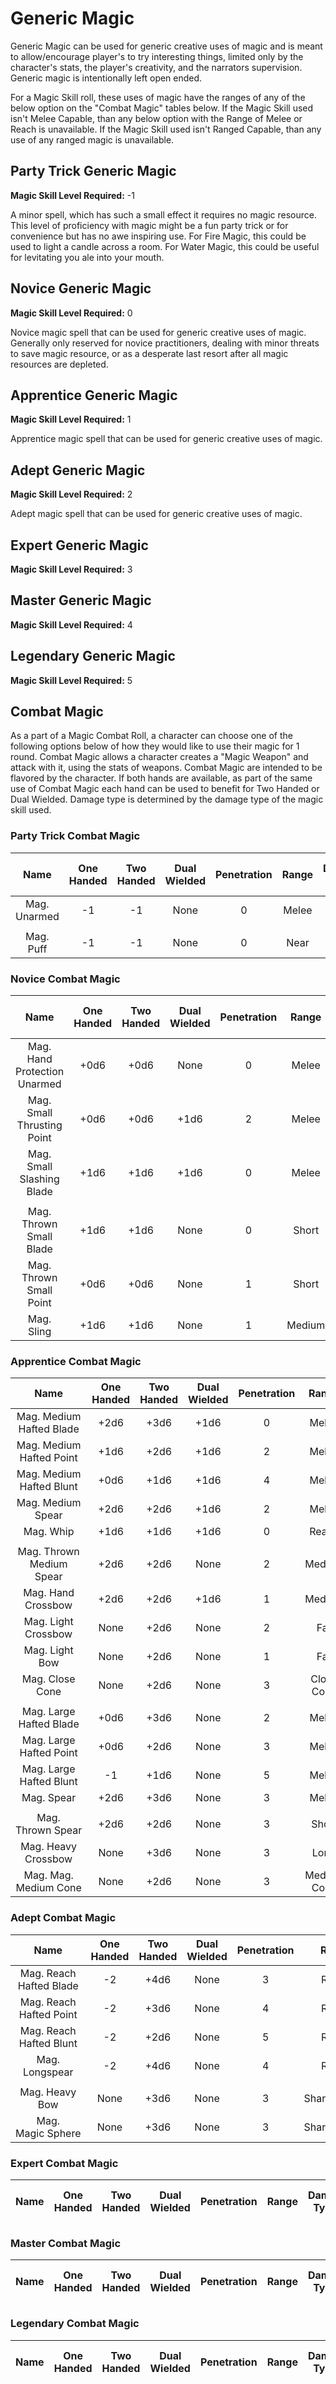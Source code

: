 # Generic Magic

Generic Magic can be used for generic creative uses of magic and is meant to allow/encourage player's to try interesting things, limited only by the character's stats, the player's creativity, and the narrators supervision. Generic magic is intentionally left open ended.

For a Magic Skill roll, these uses of magic have the ranges of any of the below option on the "Combat Magic" tables below. If the Magic Skill used isn't Melee Capable, than any below option with the Range of Melee or Reach is unavailable. If the Magic Skill used isn't Ranged Capable, than any use of any ranged magic is unavailable.

## Party Trick Generic Magic

**Magic Skill Level Required:** -1

A minor spell, which has such a small effect it requires no magic resource. This level of proficiency with magic might be a fun party trick or for convenience but has no awe inspiring use. For Fire Magic, this could be used to light a candle across a room. For Water Magic, this could be useful for levitating you ale into your mouth.

## Novice Generic Magic

**Magic Skill Level Required:** 0

Novice magic spell that can be used for generic creative uses of magic. Generally only reserved for novice practitioners, dealing with minor threats to save magic resource, or as a desperate last resort after all magic resources are depleted.

## Apprentice Generic Magic

**Magic Skill Level Required:** 1

Apprentice magic spell that can be used for generic creative uses of magic.

## Adept Generic Magic

**Magic Skill Level Required:** 2

Adept magic spell that can be used for generic creative uses of magic.

## Expert Generic Magic

**Magic Skill Level Required:** 3

## Master Generic Magic

**Magic Skill Level Required:** 4

## Legendary Generic Magic

**Magic Skill Level Required:** 5

## Combat Magic

As a part of a Magic Combat Roll, a character can choose one of the following options below of how they would like to use their magic for 1 round. Combat Magic allows a character creates a "Magic Weapon" and attack with it, using the stats of weapons. Combat Magic are intended to be flavored by the character. If both hands are available, as part of the same use of Combat Magic each hand can be used to benefit for Two Handed or Dual Wielded. Damage type is determined by the damage type of the magic skill used.

### Party Trick Combat Magic

|     Name     | One<br />Handed | Two<br />Handed | Dual<br />Wielded | Penetration | Range | Damage<br />Types | Engageable<br />Opponents | Area Of<br />Effect | Magic<br />Resource |
| :----------: | :-------------: | :-------------: | :---------------: | :---------: | :---: | :---------------: | :-----------------------: | :-----------------: | :-----------------: |
| Mag. Unarmed |       -1       |       -1       |       None        |      0      | Melee |                   |           Rapid           |        None         |          0          |
|              |                 |                 |                   |             |       |                   |                           |                     |                     |
|  Mag. Puff   |       -1       |       -1       |       None        |      0      | Near  |                   |         Standard          |        None         |          0          |

### Novice Combat Magic

|             Name             | One<br />Handed | Two<br />Handed | Dual<br />Wielded | Penetration | Range  | Damage<br />Types | Engageable<br />Opponents | Area Of<br />Effect | Magic<br />Resource |
| :--------------------------: | :-------------: | :-------------: | :---------------: | :---------: | :----: | :---------------: | :-----------------------: | :-----------------: | :-----------------: |
| Mag. Hand Protection Unarmed |      +0d6       |      +0d6       |       None        |      0      | Melee  |                   |           Rapid           |        None         |          0          |
|  Mag. Small Thrusting Point  |      +0d6       |      +0d6       |       +1d6        |      2      | Melee  |                   |           Rapid           |        None         |          0          |
|  Mag. Small Slashing Blade   |      +1d6       |      +1d6       |       +1d6        |      0      | Melee  |                   |           Rapid           |        None         |          0          |
|                              |                 |                 |                   |             |        |                   |                           |                     |                     |
|   Mag. Thrown Small Blade    |      +1d6       |      +1d6       |       None        |      0      | Short  |                   |           Quick           |        None         |          0          |
|   Mag. Thrown Small Point    |      +0d6       |      +0d6       |       None        |      1      | Short  |                   |           Quick           |        None         |          0          |
|          Mag. Sling          |      +1d6       |      +1d6       |       None        |      1      | Medium |                   |         Standard          |        None         |          0          |

### Apprentice Combat Magic

|           Name           | One<br />Handed | Two<br />Handed | Dual<br />Wielded | Penetration |    Range    | Damage<br />Types | Engageable<br />Opponents | Area Of<br />Effect | Magic<br />Resource |
| :----------------------: | :-------------: | :-------------: | :---------------: | :---------: | :---------: | :---------------: | :-----------------------: | :-----------------: | :-----------------: |
| Mag. Medium Hafted Blade |      +2d6       |      +3d6       |       +1d6        |      0      |    Melee    |                   |           Rapid           |        None         |          1          |
| Mag. Medium Hafted Point |      +1d6       |      +2d6       |       +1d6        |      2      |    Melee    |                   |           Rapid           |        None         |          1          |
| Mag. Medium Hafted Blunt |      +0d6       |      +1d6       |       +1d6        |      4      |    Melee    |                   |           Rapid           |        None         |          1          |
|     Mag. Medium Spear     |      +2d6       |      +2d6       |       +1d6        |      2      |    Melee    |                   |        Spear Rapid        |        None         |          1          |
|        Mag. Whip         |      +1d6       |      +1d6       |       +1d6        |      0      |    Reach    |                   |           Rapid           |        None         |          1          |
|                          |                 |                 |                   |             |             |                   |                           |                     |                     |
| Mag. Thrown Medium Spear  |      +2d6       |      +2d6       |       None        |      2      |   Medium    |                   |         Standard          |        None         |          1          |
|    Mag. Hand Crossbow    |      +2d6       |      +2d6       |       +1d6        |      1      |   Medium    |                   |         Standard          |        None         |          1          |
|   Mag. Light Crossbow    |      None       |      +2d6       |       None        |      2      |     Far     |                   |          Loading          |        None         |          1          |
|      Mag. Light Bow      |      None       |      +2d6       |       None        |      1      |     Far     |                   |           Quick           |        None         |          1          |
|     Mag. Close Cone      |      None       |      +2d6       |       None        |      3      | Close Cone  |                   |             1             |  Cone Calculation   |          1          |
|                          |                 |                 |                   |             |             |                   |                           |                     |                     |
| Mag. Large Hafted Blade  |      +0d6       |      +3d6       |       None        |      2      |    Melee    |                   |           Rapid           |        None         |          2          |
| Mag. Large Hafted Point  |      +0d6       |      +2d6       |       None        |      3      |    Melee    |                   |           Rapid           |        None         |          2          |
| Mag. Large Hafted Blunt  |       -1       |      +1d6       |       None        |      5      |    Melee    |                   |           Rapid           |        None         |          2          |
|        Mag. Spear        |      +2d6       |      +3d6       |       None        |      3      |    Melee    |                   |        Spear Rapid        |        None         |          2          |
|                          |                 |                 |                   |             |             |                   |                           |                     |                     |
|    Mag. Thrown Spear     |      +2d6       |      +2d6       |       None        |      3      |    Short    |                   |         Standard          |        None         |          2          |
|   Mag. Heavy Crossbow    |      None       |      +3d6       |       None        |      3      |    Long     |                   |      Complex Loading      |        None         |          2          |
|  Mag. Mag. Medium Cone   |      None       |      +2d6       |       None        |      3      | Medium Cone |                   |             1             |  Cone Calculation   |          2          |

### Adept Combat Magic

|          Name           | One<br />Handed | Two<br />Handed | Dual<br />Wielded | Penetration |    Range     | Damage<br />Types | Engageable<br />Opponents | Area Of<br />Effect | Magic<br />Resource |
| :---------------------: | :-------------: | :-------------: | :---------------: | :---------: | :----------: | :---------------: | :-----------------------: | :-----------------: | :-----------------: |
| Mag. Reach Hafted Blade |       -2       |      +4d6       |       None        |      3      |    Reach     |                   |           Rapid           |        None         |          3          |
| Mag. Reach Hafted Point |       -2       |      +3d6       |       None        |      4      |    Reach     |                   |           Rapid           |        None         |          3          |
| Mag. Reach Hafted Blunt |       -2       |      +2d6       |       None        |      5      |    Reach     |                   |           Rapid           |        None         |          3          |
|     Mag. Longspear      |       -2       |      +4d6       |       None        |      4      |    Reach     |                   |        Spear Rapid        |        None         |          3          |
|                         |                 |                 |                   |             |              |                   |                           |                     |                     |
|     Mag. Heavy Bow      |      None       |      +3d6       |       None        |      3      | Sharpshooter |                   |         Standard          |        None         |          3          |
|    Mag. Magic Sphere    |      None       |      +3d6       |       None        |      3      | Sharpshooter |                   |             1             | Sphere Calculation  |          3          |

### Expert Combat Magic

| Name  | One<br />Handed | Two<br />Handed | Dual<br />Wielded | Penetration | Range | Damage<br />Types | Engageable<br />Opponents | Area Of<br />Effect | Magic<br />Resource |
| :---: | :-------------: | :-------------: | :---------------: | :---------: | :---: | :---------------: | :-----------------------: | :-----------------: | :-----------------: |

### Master Combat Magic

| Name  | One<br />Handed | Two<br />Handed | Dual<br />Wielded | Penetration | Range | Damage<br />Types | Engageable<br />Opponents | Area Of<br />Effect | Magic<br />Resource |
| :---: | :-------------: | :-------------: | :---------------: | :---------: | :---: | :---------------: | :-----------------------: | :-----------------: | :-----------------: |

### Legendary Combat Magic

| Name  | One<br />Handed | Two<br />Handed | Dual<br />Wielded | Penetration | Range | Damage<br />Types | Engageable<br />Opponents | Area Of<br />Effect | Magic<br />Resource |
| :---: | :-------------: | :-------------: | :---------------: | :---------: | :---: | :---------------: | :-----------------------: | :-----------------: | :-----------------: |
